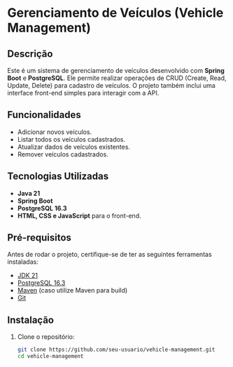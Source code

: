 # Gerenciamento de Veículos (Vehicle Management)

## Descrição

Este é um sistema de gerenciamento de veículos desenvolvido com **Spring Boot** e **PostgreSQL**. Ele permite realizar operações de CRUD (Create, Read, Update, Delete) para cadastro de veículos. O projeto também inclui uma interface front-end simples para interagir com a API.

## Funcionalidades

- Adicionar novos veículos.
- Listar todos os veículos cadastrados.
- Atualizar dados de veículos existentes.
- Remover veículos cadastrados.

## Tecnologias Utilizadas

- **Java 21**
- **Spring Boot**
- **PostgreSQL 16.3**
- **HTML, CSS e JavaScript** para o front-end.
  
## Pré-requisitos

Antes de rodar o projeto, certifique-se de ter as seguintes ferramentas instaladas:

- [JDK 21](https://www.oracle.com/java/technologies/javase-jdk21-downloads.html)
- [PostgreSQL 16.3](https://www.postgresql.org/download/)
- [Maven](https://maven.apache.org/download.cgi) (caso utilize Maven para build)
- [Git](https://git-scm.com/)

## Instalação

1. Clone o repositório:

   ```bash
   git clone https://github.com/seu-usuario/vehicle-management.git
   cd vehicle-management
